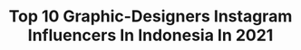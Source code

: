 ---
title: Top 10 Graphic-Designers Instagram Influencers In Indonesia In 2021
description: >-
  Find top graphic-designers Instagram influencers in Indonesia in 2021. Most popular hashtags: #animeart #japan #ootd.
platform: Instagram
hits: 61
text_top: Identify the top-rated Instagram profiles on inBeat.
text_bottom: Our platform aggregates 61 Instagram influencers like this in Indonesia for you to pitch.
profiles:
  - username: "poseijon"
    fullname: >-
      John Matakena
    bio: >-
      Graphic Designer & Architect Pp/endorsement: Whatsapp 0817 9186580 (Natasha)
    location: "Indonesia"
    followers: 28977
    engagement: 1764
    commentsToLikes: 0.019086
    id: ckap1m824v58v0i788zgus23x
    verified: false
    hashtags: "#seminggujadisultan, #apreciationpost"
  - username: "itofabians"
    fullname: >-
      ITO
    bio: >-
      Photographer, Assist. Director, Graphic Designer. 🌐 : @pavementworldwide 🍜 : @bakmiesukaria
    location: "Indonesia"
    followers: 45119
    engagement: 473
    commentsToLikes: 0.011948
    id: ck14iaccgeeyu0i191o9gmc19
    verified: false
    hashtags: ""
  - username: "michellindw"
    fullname: >-
      Mich
    bio: >-
      OPEN ENDORSEMENT | collab 📩 DM Fashion | Beauty | Lifestyle Makeup Artist @michellin.mua Graphic Designer
    location: "Indonesia"
    followers: 53930
    engagement: 109
    commentsToLikes: 0.075649
    id: ck8sxwu5giymm0j78c6ro44am
    verified: false
    hashtags: "#fibrefirst, #merawatsanggaruda, #wowconcert, #twobecomeone"
  - username: "adhityaprimadi_s"
    fullname: >-
      Lee Ruby
    bio: >-
      † 🎓Visual Communication Design ' 17 🎮 Valorant Id : LeeRuby#1999 🎮 Genshin Impact UID : 802067023 🌈 Pluviophile 🌧 ♂ 21 Tahun 🇮🇩 🎨 Graphic Designer
    location: "Indonesia"
    followers: 6358
    engagement: 1200
    commentsToLikes: 0.043227
    id: ckap5cc4yb1800i78n5z13y9k
    verified: false
    hashtags: "#animeindo, #artanime, #animeartshelp, #animeartcollective"
  - username: "leendoodles"
    fullname: >-
      Leenh
    bio: >-
      Graphic designer & Illustrator ⁝ Commission: OPEN, link in bio! ⁝ Ask for permission if u want to repost ⬇ STICKER SHOP, PATREON and other links
    location: "Indonesia"
    followers: 35870
    engagement: 716
    commentsToLikes: 0.028017
    id: ckaou84tsz8660i78yx0nrwjz
    verified: false
    hashtags: "#commissions, #twitchcommissions, #commissionsopen, #artcommissions"
  - username: "kevinswork"
    fullname: >-
      Kevin Lagona
    bio: >-
      Illustrator/ Graphic Designer Sneakers Enthusiast
    location: "Indonesia"
    followers: 43459
    engagement: 439
    commentsToLikes: 0.046600
    id: ck5hieui2d5na0i11e7oxh8c9
    verified: false
    hashtags: "#temanberkarya, #melangkahbersama, #giveawaytemanberkarya, #temanmelangkah"
  - username: "joliecactus"
    fullname: >-
      JolieCactus
    bio: >-
      My Cactus Collection 😆 I AM Graphic Designer × Cactus Lover Phitsanulok,Thailand 🇹🇭 🌵 Line ID : jamesimd 📣 Shipping Thailand Only #CactusThailand
    location: "Indonesia"
    followers: 34510
    engagement: 165
    commentsToLikes: 0.040642
    id: ck0vxhgz6ywwf0i19dki0tdaw
    verified: false
    hashtags: ""
  - username: "shellamulia"
    fullname: >-
      Shella Mulia 🐈
    bio: >-
      A curious girl, a wanderer. 🎀 @coracraft.id 💁🏻 Graphic Designer 📮 shellamulia1705@gmail.com
    location: "Indonesia"
    followers: 3200
    engagement: 999
    commentsToLikes: 0.044840
    id: ck1381cxbe0zt0i19of6q387f
    verified: false
    hashtags: "#liveauthentic, #likeforlike, #livefolk, #sunday"
  - username: "talenta.priyatmojo"
    fullname: >-
      talenta priyatmojo
    bio: >-
      1994. 🇲🇨 Self-taught Hand lettering artist. Graphic designer. - Contact : 📩 talentapriyatmojo@gmail.com -------
    location: "Indonesia"
    followers: 15495
    engagement: 542
    commentsToLikes: 0.020118
    id: ck6trq4x30fo90j71rnvfzv1q
    verified: false
    hashtags: "#letterpresscalendarindo, #letterpress, #calendar, #lettering"
  - username: "rachelajeng"
    fullname: >-
      rachel ajeng & team
    bio: >-
      illustrator & graphic designer no DM; email for inquiries @artcamp_id @printandpattern.id
    location: "Indonesia"
    followers: 33175
    engagement: 571
    commentsToLikes: 0.052599
    id: ck0w750xpbsfu0i19rywsher5
    verified: false
    hashtags: "#realmadforcolors, #rachelspalette, #illustration, #rachelspalettegiveaway"
---